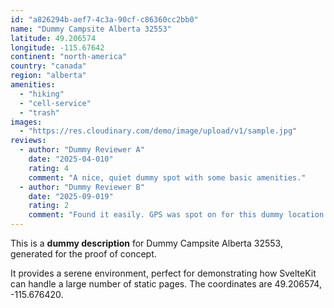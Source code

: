 ```yaml
---
id: "a826294b-aef7-4c3a-90cf-c86360cc2bb0"
name: "Dummy Campsite Alberta 32553"
latitude: 49.206574
longitude: -115.67642
continent: "north-america"
country: "canada"
region: "alberta"
amenities:
  - "hiking"
  - "cell-service"
  - "trash"
images:
  - "https://res.cloudinary.com/demo/image/upload/v1/sample.jpg"
reviews:
  - author: "Dummy Reviewer A"
    date: "2025-04-010"
    rating: 4
    comment: "A nice, quiet dummy spot with some basic amenities."
  - author: "Dummy Reviewer B"
    date: "2025-09-019"
    rating: 2
    comment: "Found it easily. GPS was spot on for this dummy location."
---
```


This is a **dummy description** for Dummy Campsite Alberta 32553, generated for the proof of concept.

It provides a serene environment, perfect for demonstrating how SvelteKit can handle a large number of static pages. The coordinates are 49.206574, -115.676420.
